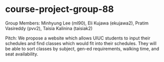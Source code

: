 # course-project-group-88

Group Members: Minhyung Lee (ml90), Eli Kujawa (ekujawa2), Pratim Vasireddy (pvv2), Taisia Kalinina (taisiak2)

Pitch: We propose a website which allows UIUC students to input their schedules and find classes which would fit into their schedules. They will be able to sort classes by subject, gen-ed requirements, walking time, and seat availability. 
